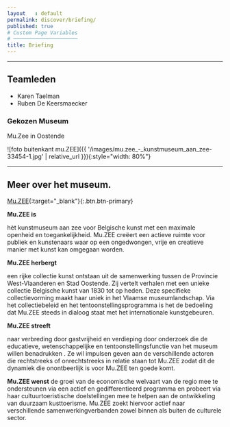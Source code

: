 ```yaml
---
layout   : default
permalink: discover/briefing/
published: true
# Custom Page Variables
# ─────────────────────
title: Briefing
---
```


___ 

## Teamleden


 - Karen Taelman
 - Ruben De Keersmaecker

### Gekozen Museum
Mu.Zee in Oostende

![foto buitenkant mu.ZEE]({{ '/images/mu.zee_-_kunstmuseum_aan_zee-33454-1.jpg' | relative_url }}){:style="width: 80%"}

___

## Meer over het museum. 

[Mu.ZEE](https://www.muzee.be/nl/muzee){:target="_blank"}{:.btn.btn-primary}

**Mu.ZEE is** 

hèt kunstmuseum aan zee voor Belgische kunst met een maximale openheid en toegankelijkheid.  Mu.ZEE creëert een actieve ruimte voor publiek en kunstenaars  waar op een ongedwongen, vrije en creatieve manier met kunst kan omgegaan worden.

**Mu.ZEE herbergt** 

een rijke collectie kunst ontstaan uit de samenwerking tussen de Provincie West-Vlaanderen en Stad Oostende.  Zij vertelt verhalen met een unieke collectie Belgische kunst van 1830 tot op heden.  Deze specifieke collectievorming maakt haar uniek in het Vlaamse museumlandschap. Via het collectiebeleid en het tentoonstellingsprogramma is het de bedoeling dat Mu.ZEE steeds in dialoog staat met het internationale kunstgebeuren. 

**Mu.ZEE streeft**

naar verbreding door gastvrijheid en verdieping door onderzoek  die de educatieve, wetenschappelijke en tentoonstellingsfunctie van het museum willen benadrukken . Ze wil impulsen geven aan de verschillende actoren die rechtstreeks of onrechtstreeks in relatie staan tot Mu.ZEE zodat dit de dynamiek die onontbeerlijk is voor Mu.ZEE ten goede komt.

**Mu.ZEE wenst**
de groei van de economische welvaart van de regio mee te ondersteunen via een actief en gedifferentieerd programma en probeert via haar cultuurtoeristische doelstellingen mee te helpen aan de ontwikkeling van duurzaam kusttoerisme.  Mu.ZEE zoekt hiervoor actief naar verschillende samenwerkingverbanden zowel binnen als buiten de culturele sector. 